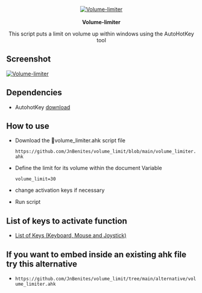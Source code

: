 <p align="center">
  <a href='#'><img src='https://i.postimg.cc/0y4nVFFt/Icon.png' border='0' alt='Volume-limiter'/></a> 
<br/>
  <br>
  <strong>Volume-limiter</strong>
</p>
<p align="center">This script puts a limit on volume up within windows using the AutoHotKey tool</p>

## Screenshot
<p>
    <a href='#'><img src='https://i.postimg.cc/CMt6PZ8C/screenshot.png' border='0' alt='Volume-limiter'/></a>
</p>

## Dependencies
- AutohotKey    [download](https://www.autohotkey.com/)

## How to use

- Download the 📄volume_limiter.ahk script file

  ``
  https://github.com/JnBenites/volume_limit/blob/main/volume_limiter.ahk
  ``

- Define the limit for its volume within the document Variable

  ```
  volume_limit=30
  ```
- change activation keys if necessary
- Run script

## List of keys to activate function
- [List of Keys (Keyboard, Mouse and Joystick)](https://www.autohotkey.com/docs/v1/KeyList.htm)

## If you want to embed inside an existing ahk file try this alternative
-
  ``
  https://github.com/JnBenites/volume_limit/tree/main/alternative/volume_limiter.ahk
  ``
